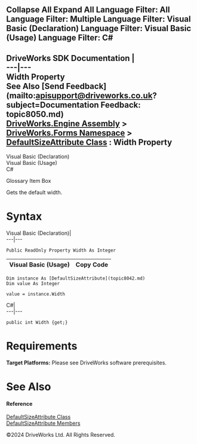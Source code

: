        

 Collapse All Expand All  Language Filter: All  Language Filter: Multiple  Language Filter: Visual Basic (Declaration) Language Filter: Visual Basic (Usage) Language Filter: C#  
---  
DriveWorks SDK Documentation  |   
---|---  
Width Property   
See Also [Send Feedback](mailto:apisupport@driveworks.co.uk?subject=Documentation Feedback: topic8050.md)  
[DriveWorks.Engine Assembly](topic2156.md) > [DriveWorks.Forms Namespace](topic7266.md) > [DefaultSizeAttribute Class](topic8042.md) : Width Property  
---  
  
Visual Basic (Declaration)    
Visual Basic (Usage)    
C# 

Glossary Item Box

Gets the default width. 

# Syntax

Visual Basic (Declaration)|   
---|---  
      
    
    Public ReadOnly Property Width As Integer  
  
Visual Basic (Usage)| Copy Code  
---|---  
      
    
    Dim instance As [DefaultSizeAttribute](topic8042.md)
    Dim value As Integer
     
    value = instance.Width  
  
C#|   
---|---  
      
    
    public int Width {get;}  
  
# Requirements

**Target Platforms:** Please see DriveWorks software prerequisites.

# See Also

#### Reference

[DefaultSizeAttribute Class](topic8042.md)   
[DefaultSizeAttribute Members](topic8043.md)

©2024 DriveWorks Ltd. All Rights Reserved.
